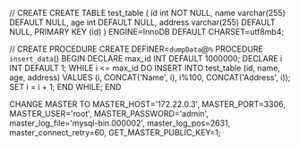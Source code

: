 // CREATE
CREATE TABLE test_table (
id int NOT NULL,
name varchar(255) DEFAULT NULL,
age int DEFAULT NULL,
address varchar(255) DEFAULT NULL,
PRIMARY KEY (id)
) ENGINE=InnoDB DEFAULT CHARSET=utf8mb4;

// CREATE PROCEDURE
CREATE DEFINER=`dumpData`@`%` PROCEDURE `insert_data`()
BEGIN
DECLARE max_id INT DEFAULT 1000000;
DECLARE i INT DEFAULT 1;
WHILE i <= max_id DO
INSERT INTO test_table (id, name, age, address) VALUES (i, CONCAT('Name', i), i%100, CONCAT('Address', i));
SET i = i + 1;
END WHILE;
END

<!--  -->
CHANGE MASTER TO
     MASTER_HOST='172.22.0.3',
     MASTER_PORT=3306,
     MASTER_USER='root',
     MASTER_PASSWORD='admin',
     master_log_file='mysql-bin.000002',
     master_log_pos=2631,
     master_connect_retry=60,
     GET_MASTER_PUBLIC_KEY=1;